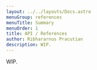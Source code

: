 ```yaml
---
layout: ../../layouts/Docs.astro
menuGroup: references
menuTitle: Summary
menuOrder: 1
title: API / References
author: Ribhararnus Pracutian
description: WIP.
---
```


WIP.
